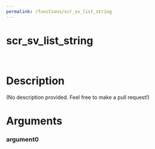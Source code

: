 ```yaml
---
permalink: /functions/scr_sv_list_string
---
```

# scr_sv_list_string  
&nbsp;  
# Description  
(No description provided. Feel free to make a pull request!) 
&nbsp;  
# Arguments
### argument0

&nbsp;    


